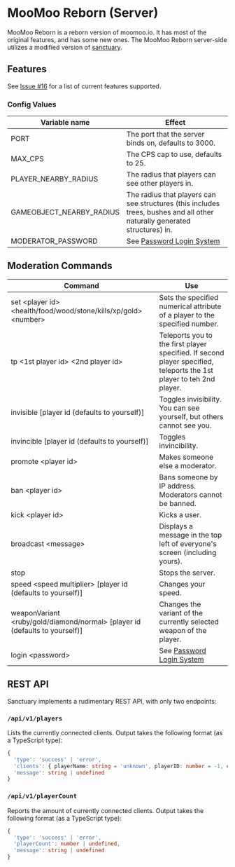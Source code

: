 # MooMoo Reborn (Server)

MooMoo Reborn is a reborn version of moomoo.io. It has most of the original features, and has some new ones.
The MooMoo Reborn server-side utilizes a modified version of [sanctuary](https://github.com/Picoseconds/sanctuary).

## Features

See [Issue #16](https://github.com/Picoseconds/sanctuary/issues/16) for a list of current features supported.

### Config Values

| Variable name            | Effect                                                                                                                    |
| ------------------------ | ------------------------------------------------------------------------------------------------------------------------- |
| PORT                     | The port that the server binds on, defaults to 3000.                                                                      |
| MAX_CPS                  | The CPS cap to use, defaults to 25.                                                                                       |
| PLAYER_NEARBY_RADIUS     | The radius that players can see other players in.                                                                         |
| GAMEOBJECT_NEARBY_RADIUS | The radius that players can see structures (this includes trees, bushes and all other naturally generated structures) in. |
| MODERATOR_PASSWORD       | See [Password Login System](#password-login-system)                                                                       |

## Moderation Commands

| Command                                                                      | Use                                                                                                                  |
| ---------------------------------------------------------------------------- | -------------------------------------------------------------------------------------------------------------------- |
| set \<player id> \<health/food/wood/stone/kills/xp/gold> \<number>           | Sets the specified numerical attribute of a player to the specified number.                                          |
| tp \<1st player id> \<2nd player id>                                         | Teleports you to the first player specified. If second player specified, teleports the 1st player to teh 2nd player. |
| invisible [player id (defaults to yourself)]                                 | Toggles invisibility. You can see yourself, but others cannot see you.                                               |
| invincible [player id (defaults to yourself)]                                | Toggles invincibility.                                                                                               |
| promote \<player id>                                                         | Makes someone else a moderator.                                                                                      |
| ban \<player id>                                                             | Bans someone by IP address. Moderators cannot be banned.                                                             |
| kick \<player id>                                                            | Kicks a user.                                                                                                        |
| broadcast \<message>                                                         | Displays a message in the top left of everyone's screen (including yours).                                           |
| stop                                                                         | Stops the server.                                                                                                    |
| speed \<speed multiplier> [player id (defaults to yourself)]                 | Changes your speed.                                                                                                  |
| weaponVariant \<ruby/gold/diamond/normal> [player id (defaults to yourself)] | Changes the variant of the currently selected weapon of the player.                                                  |
| login \<password>                                                            | See [Password Login System](#password-login-system)                                                                  |

## REST API

Sanctuary implements a rudimentary REST API, with only two endpoints:

### `/api/v1/players`

Lists the currently connected clients. Output takes the following format (as a TypeScript type):

```ts
{
  'type': 'success' | 'error',
  'clients': { playerName: string = 'unknown', playerID: number = -1, clientIPHash: string }[] | undefined,
  'message': string | undefined
}
```

### `/api/v1/playerCount`

Reports the amount of currently connected clients. Output takes the following format (as a TypeScript type):

```ts
{
  'type': 'success' | 'error',
  'playerCount': number | undefined,
  'message': string | undefined
}
```
